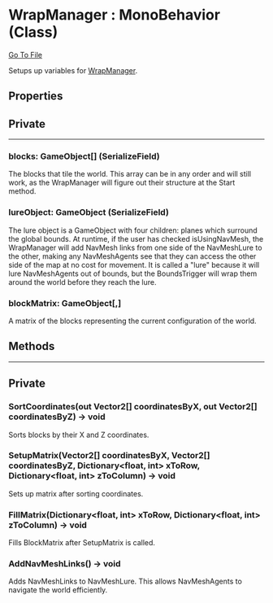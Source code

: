 # WrapManager : MonoBehavior (Class)

[Go To File](https://github.com/MLivanos/WorldWrap/blob/main/WorldWrap/Assets/Scripts/WorldWrap/WrapManagerSetup.cs)

Setups up variables for [WrapManager](https://github.com/MLivanos/WorldWrap/blob/main/WorldWrap/Assets/Scripts/WorldWrap/WrapManager.cs).

## **Properties**

## Private
___

### **blocks: GameObject[] (SerializeField)**

The blocks that tile the world. This array can be in any order and will still work, as the WrapManager will figure out their structure at the Start method.

### **lureObject: GameObject (SerializeField)**

The lure object is a GameObject with four children: planes which surround the global bounds. At runtime, if the user has checked isUsingNavMesh, the WrapManager will add NavMesh links from one side of the NavMeshLure to the other, making any NavMeshAgents see that they can access the other side of the map at no cost for movement. It is called a "lure" because it will lure NavMeshAgents out of bounds, but the BoundsTrigger will wrap them around the world before they reach the lure.

### **blockMatrix: GameObject[,]**

A matrix of the blocks representing the current configuration of the world.

## **Methods**

___

## Private

### **SortCoordinates(out Vector2[] coordinatesByX, out Vector2[] coordinatesByZ) -> void**

Sorts blocks by their X and Z coordinates.

### **SetupMatrix(Vector2[] coordinatesByX, Vector2[] coordinatesByZ, Dictionary<float, int> xToRow, Dictionary<float, int> zToColumn) -> void**

Sets up matrix after sorting coordinates.

### **FillMatrix(Dictionary<float, int> xToRow, Dictionary<float, int> zToColumn) -> void**

Fills BlockMatrix after SetupMatrix is called.

### **AddNavMeshLinks() -> void**

Adds NavMeshLinks to NavMeshLure. This allows NavMeshAgents to navigate the world efficiently.